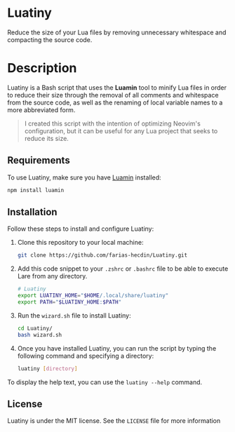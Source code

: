 # Luatiny
Reduce the size of your Lua files by removing unnecessary whitespace and compacting the source code.

# Description
Luatiny is a Bash script that uses the **Luamin** tool to minify Lua files in order to reduce their size through the removal of all comments and whitespace from the source code, as well as the renaming of local variable names to a more abbreviated form.

> I created this script with the intention of optimizing Neovim's configuration, but it can be useful for any Lua project that seeks to reduce its size.

## Requirements
To use Luatiny, make sure you have [Luamin](https://github.com/mathiasbynens/luamin) installed:

```bash
npm install luamin
```

## Installation

Follow these steps to install and configure Luatiny:

1. Clone this repository to your local machine:
    ```sh
    git clone https://github.com/farias-hecdin/Luatiny.git
    ```

2. Add this code snippet to your `.zshrc` or `.bashrc` file to be able to execute Lare from any directory.
    ```sh
    # Luatiny
    export LUATINY_HOME="$HOME/.local/share/luatiny"
    export PATH="$LUATINY_HOME:$PATH"
    ```

3. Run the `wizard.sh` file to install Luatiny:
    ```sh
    cd Luatiny/
    bash wizard.sh
    ```

3. Once you have installed Luatiny, you can run the script by typing the following command and specifying a directory:
    ```sh
    luatiny [directory]
    ```

To display the help text, you can use the `luatiny --help` command.

## License
Luatiny is under the MIT license. See the `LICENSE` file for more information
